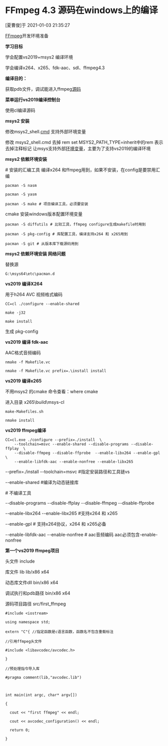 # FFmpeg 4.3 源码在windows上的编译

[夏曹俊]于 2021-01-03 21:35:27 

[FFmpeg](https://so.csdn.net/so/search?q=FFmpeg&spm=1001.2101.3001.7020)开发环境准备

**学习目标**

  学会配置vs2019+msys2 编译环境

  学会编译x264、x265、fdk-aac、sdl、ffmpeg4.3

**编译目的：**

  获取pdb文件，调试能进入ffmpeg[源码](https://so.csdn.net/so/search?q=源码&spm=1001.2101.3001.7020)


**菜单运行vs2019编译控制台**

使用cl编译源码

**msys2 安装**

修改msys2_shell.[cmd](https://so.csdn.net/so/search?q=cmd&spm=1001.2101.3001.7020) 支持外部环境变量

修改 msys2_shell.cmd 去掉 rem set MSYS2_PATH_TYPE=inherit中的rem 表示去掉注释标记 让msys支持外部[环境变量](https://so.csdn.net/so/search?q=环境变量&spm=1001.2101.3001.7020)，主要为了支持vs2019的编译环境

**msys2 依赖环境安装**

\# 安装的汇编工具 编译x264 和ffmpeg用到，如果不安装，在config是要禁用汇编

```
pacman -S nasm

pacman -S yasm

pacman -S make # 项目编译工具，必须要安装
```

cmake  安装windows版本配置环境变量

```
pacman -S diffutils # 比较工具，ffmpeg configure生成makefile时用到

pacman -S pkg-config # 库配置工具，编译支持x264 和 x265用到

pacman -S git # 从版本库下载源码用到
```


**msys2 依赖环境安装 网络问题**

替换源

`G:\msys64\etc\pacman.d`

**vs2019 编译X264**

用于h264 AVC 视频格式编码

```
CC=cl ./configure --enable-shared

make -j32

make install
```

生成 pkg-config

**vs2019 编译 fdk-aac**

AAC格式音频编码

```
nmake -f Makefile.vc

nmake -f Makefile.vc prefix=.\install install
```

**vs2019 编译x265**

不用msys2 的cmake  命令查看：where cmake

进入目录 x265\build\msys-cl

```
make-Makefiles.sh

nmake install
```


**vs2019 ffmpeg编译**

```
CC=cl.exe ./configure --prefix=./install  \
	--toolchain=msvc --enable-shared --disable-programs --disable-ffplay  \
	--disable-ffmpeg --disable-ffprobe  --enable-libx264 --enable-gpl \
	--enable-libfdk-aac --enable-nonfree --enable-libx265
```


--prefix=./install  --toolchain=msvc #指定安装路径和工具链vs

--enable-shared #编译为动态链接库

\# 不编译工具

--disable-programs --disable-ffplay  --disable-ffmpeg --disable-ffprobe

 --enable-libx264 --enable-libx265  #支持x264 和 x265

--enable-gpl # 支持x264协议，x264 和 x265必备

--enable-libfdk-aac --enable-nonfree # aac音频编码 aac必须包含-enable-nonfree

 

**第一个vs2019 ffmpeg项目**

头文件 include

库文件 lib lib/x86 x64

动态库文件dll bin/x86 x64

调试执行和pdb路径 bin/x86 x64

源码项目路径 src/first_ffmpeg


```
#include <iostream>

using namespace std;

extern "C"{ //指定函数是c语言函数，函数名不包含重载标注

//引用ffmpeg头文件

#include <libavcodec/avcodec.h>

}

//预处理指令导入库

#pragma comment(lib,"avcodec.lib")

 

int main(int argc, char* argv[])

{

  cout << "first ffmpeg" << endl;

  cout << avcodec_configuration() << endl;

  return 0;

}
```